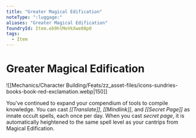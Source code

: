 ```yaml
---
title: "Greater Magical Edification"
noteType: ":luggage:"
aliases: "Greater Magical Edification"
foundryId: Item.eb9hlMeVkXwe88pO
tags:
  - Item
---
```


# Greater Magical Edification
![[Mechanics/Character Building/Feats/zz_asset-files/icons-sundries-books-book-red-exclamation.webp|150]]

You've continued to expand your compendium of tools to compile knowledge. You can cast _[[Translate]]_, _[[Mindlink]]_, and _[[Secret Page]]_ as innate occult spells, each once per day. When you cast _secret page_, it is automatically heightened to the same spell level as your cantrips from Magical Edification.
